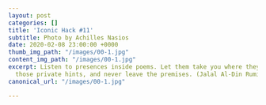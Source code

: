 ```yaml
---
layout: post
categories: []
title: 'Iconic Hack #11'
subtitle: Photo by Achilles Nasios
date: 2020-02-08 23:00:00 +0000
thumb_img_path: "/images/00-1.jpg"
content_img_path: "/images/00-1.jpg"
excerpt: Listen to presences inside poems. Let them take you where they will. Follow
  those private hints, and never leave the premises. (Jalal Al-Din Rumi)
canonical_url: "/images/00-1.jpg"

---
```

